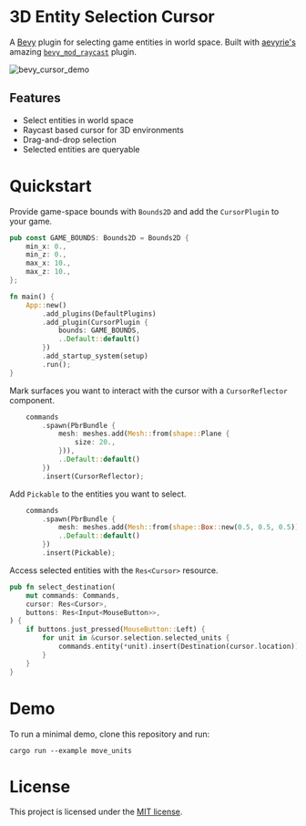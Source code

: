 
  
# 3D Entity Selection Cursor

A [Bevy](https://github.com/bevyengine/bevy) plugin for selecting game entities in world space. Built with [aevyrie's](https://github.com/aevyrie) amazing [`bevy_mod_raycast`](https://github.com/aevyrie/bevy_mod_raycast) plugin.

![bevy_cursor_demo](https://user-images.githubusercontent.com/6241517/214854473-659d8e91-283d-4f85-976f-b4ac5ffdf22a.gif)

## Features
* Select entities in world space
* Raycast based cursor for 3D environments
* Drag-and-drop selection
* Selected entities are queryable

# Quickstart

Provide game-space bounds with `Bounds2D` and add the `CursorPlugin` to your game.
```rust
pub const GAME_BOUNDS: Bounds2D = Bounds2D {
    min_x: 0.,
    min_z: 0.,
    max_x: 10.,
    max_z: 10.,
};

fn main() {
    App::new()
        .add_plugins(DefaultPlugins)
        .add_plugin(CursorPlugin {
            bounds: GAME_BOUNDS,
            ..Default::default()
        })
        .add_startup_system(setup)
        .run();
}
```

Mark surfaces you want to interact with the cursor with a `CursorReflector` component.
```rust
    commands
        .spawn(PbrBundle {
            mesh: meshes.add(Mesh::from(shape::Plane {
                size: 20.,
            })),
            ..Default::default()
        })
        .insert(CursorReflector);
```

Add `Pickable` to the entities you want to select.
```rust
    commands
        .spawn(PbrBundle {
            mesh: meshes.add(Mesh::from(shape::Box::new(0.5, 0.5, 0.5))),
            ..Default::default()
        })
        .insert(Pickable);
```

Access selected entities with the `Res<Cursor>` resource.
```rust
pub fn select_destination(
    mut commands: Commands,
    cursor: Res<Cursor>,
    buttons: Res<Input<MouseButton>>,
) {
    if buttons.just_pressed(MouseButton::Left) {
        for unit in &cursor.selection.selected_units {
            commands.entity(*unit).insert(Destination(cursor.location));
        }
    }
}
```

# Demo

To run a minimal demo, clone this repository and run:

```console
cargo run --example move_units
```

# License

This project is licensed under the [MIT license](https://github.com/ladvien/bevy_rts_cursor/blob/main/LICENSE).


